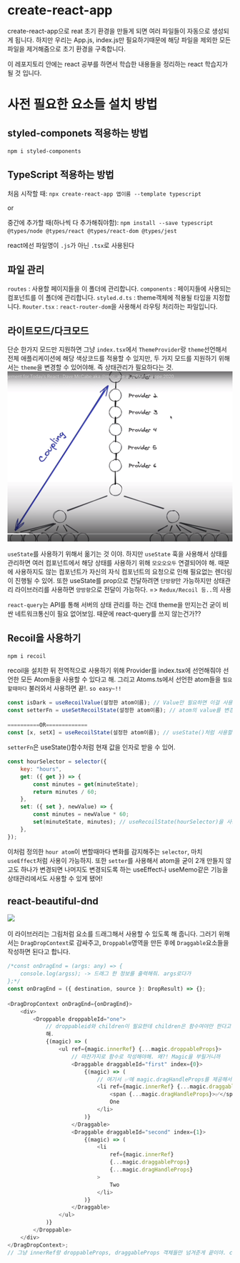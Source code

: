 # create-react-app

create-react-app으로 reat 초기 환경을 만들게 되면 여러 파일들이 자동으로 생성되게 됩니다.
하지만 우리는 App.js, index.js만 필요하기때문에 해당 파일을 제외한 모든 파일을 제거해줌으로 초기 환경을 구축합니다.

이 레포지토리 안에는 react 공부를 하면서 학습한 내용들을 정리하는 react 학습지가 될 것 입니다.

# 사전 필요한 요소들 설치 방법

## styled-componets 적용하는 방법

`npm i styled-components`

## TypeScript 적용하는 방법

처음 시작할 때:
`npx create-react-app 앱이름 --template typescript`

or

중간에 추가할 때(하나씩 다 추가해줘야함):
`npm install --save typescript @types/node @types/react @types/react-dom @types/jest`

react에선 파일명이 `.js`가 아닌 `.tsx`로 사용된다

## 파일 관리

`routes` : 사용할 페이지들을 이 폴더에 관리합니다.
`components` : 페이지들에 사용되는 컴포넌트를 이 폴더에 관리합니다.
`styled.d.ts` : theme객체에 적용될 타입을 지정합니다.
`Router.tsx` : `react-router-dom`을 사용해서 라우팅 처리하는 파일입니다.

## 라이트모드/다크모드

단순 한가지 모드만 지원하면 그냥 `index.tsx`에서 `ThemeProvider`랑 `theme`선언해서 전체 애플리케이션에 해당 색상코드를 적용할 수 있지만, 두 가지 모드를 지원하기 위해서는 `theme`을 변경할 수 있어야해. 즉 상태관리가 필요하다는 것.
<img src="./props.png">

`useState`를 사용하기 위해서 옮기는 것 이야. 하지만 `useState` 훅을 사용해서 상태를 관리하면 여러 컴포넌트에서 해당 상태를 사용하기 위해 `모오오오두` 연결되어야 해. 때문에 사용하지도 않는 컴포넌트가 자신의 자식 컴포넌트의 요청으로 인해 필요없는 렌더링이 진행될 수 있어. 또한 useState를 prop으로 전달하려면 `단방향`만 가능하지만 상태관리 라이브러리를 사용하면 `양방향`으로 전달이 가능하다. => `Redux/Recoil 등..`의 사용

`react-query`는 API를 통해 서버의 상태 관리를 하는 건데 theme을 만지는건 굳이 비싼 네트워크통신이 필요 없어보임. 때문에 react-query를 쓰지 않는건가??

## Recoil을 사용하기

```
npm i recoil
```

recoil을 설치한 뒤 전역적으로 사용하기 위해 Provider를 index.tsx에 선언해줘야 선언한 모든 Atom들을 사용할 수 있다고 해.
그리고 Atoms.ts에서 선언한 atom들을 `필요할때마다` 불러와서 사용하면 끝!. `so easy~!!`

```javascript
const isDark = useRecoilValue(설정한 atom이름); // Value만 필요하면 이걸 사용하지
const setterFn = useSetRecoilState(설정한 atom이름); // atom의 value를 변경하는 함수만 필요하면 이걸 써!

==========OR=============
const [x, setX] = useRecoilState(설정한 atom이름); // useState()처럼 사용할 수 있어.(둘 다 사용할 때 이걸 쓰지)
```

`setterFn`은 useState()함수처럼 현재 값을 인자로 받을 수 있어.

```javascript
const hourSelector = selector({
    key: "hours",
    get: ({ get }) => {
        const minutes = get(minuteState);
        return minutes / 60;
    },
    set: ({ set }, newValue) => {
        const minutes = newValue * 60;
        set(minuteState, minutes); // useRecoilState(hourSelector)을 사용해서 minuteState atom을 수정할 수 있다.
    },
});
```

이처럼 정의한 `hour atom`이 변할때마다 변화를 감지해주는 `selector`, 마치 `useEffect`처럼 사용이 가능하지.
또한 `setter`를 사용해서 atom을 굳이 2개 만들지 않고도 하나가 변경되면 나머지도 변경되도록 하는 useEffect나 useMemo같은 기능을 상태관리에서도 사용할 수 있게 됐어!

## react-beautiful-dnd

<img src="https://user-images.githubusercontent.com/2182637/53607406-c8f3a780-3c12-11e9-979c-7f3b5bd1bfbd.gif"/>

이 라이브러리는 그림처럼 요소를 드래그해서 사용할 수 있도록 해 줍니다.
그러기 위해서는 `DragDropContext`로 감싸주고, `Droppable`영역을 만든 후에 `Draggable`요소들을 작성하면 된다고 합니다.

```javascript
/*const onDragEnd = (args: any) => {
    console.log(argss); -> 드래그 한 정보를 출력해줘. args로다가
};*/
const onDragEnd = ({ destination, source }: DropResult) => {};

<DragDropContext onDragEnd={onDragEnd}>
    <div>
        <Droppable droppableId="one">
            // droppableid와 children이 필요한데 children은 함수여야만 한다고
            해.
            {(magic) => (
                <ul ref={magic.innerRef} {...magic.droppableProps}>
                    // 마찬가지로 함수로 작성해야해. 왜?! Magic을 부릴거니까
                    <Draggable draggableId="first" index={0}>
                        {(magic) => (
                            // 여기서 ✅에 magic.dragHandleProps를 제공해서 ✅를 통해서만 드래그가 가능해
                            <li ref={magic.innerRef} {...magic.draggableProps}>
                                <span {...magic.dragHandleProps}>✅</span>
                                One
                            </li>
                        )}
                    </Draggable>
                    <Draggable draggableId="second" index={1}>
                        {(magic) => (
                            <li
                                ref={magic.innerRef}
                                {...magic.draggableProps}
                                {...magic.dragHandleProps}
                            >
                                Two
                            </li>
                        )}
                    </Draggable>
                </ul>
            )}
        </Droppable>
    </div>
</DragDropContext>;
// 그냥 innerRef랑 droppableProps, draggableProps 객체들만 넘겨준게 끝이야. cool!
```
